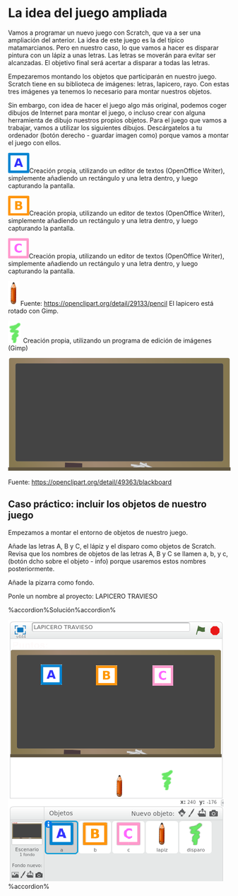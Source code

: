 
# La idea del juego ampliada

Vamos a programar un nuevo juego con Scratch, que va a ser una ampliación del anterior. La idea de este juego es la del típico matamarcianos. Pero en nuestro caso, lo que vamos a hacer es disparar pintura con un lápiz a unas letras. Las letras se moverán para evitar ser alcanzadas. El objetivo final será acertar a disparar a todas las letras.

Empezaremos montando los objetos que participarán en nuestro juego. Scratch tiene en su biblioteca de imágenes: letras, lapicero, rayo. Con estas tres imágenes ya tenemos lo necesario para montar nuestros objetos.

Sin embargo, con idea de hacer el juego algo más original, podemos coger dibujos de Internet para montar el juego, o incluso crear con alguna herramienta de dibujo nuestros propios objetos. Para el juego que vamos a trabajar, vamos a utilizar los siguientes dibujos. Descárgatelos a tu ordenador (botón derecho - guardar imagen como) porque vamos a montar el juego con ellos.

![](img/a.png)Creación propia, utilizando un editor de textos (OpenOffice Writer), simplemente añadiendo un rectángulo y una letra dentro, y luego capturando la pantalla.

![](img/b.png)Creación propia, utilizando un editor de textos (OpenOffice Writer), simplemente añadiendo un rectángulo y una letra dentro, y luego capturando la pantalla.


![](img/c.png)Creación propia, utilizando un editor de textos (OpenOffice Writer), simplemente añadiendo un rectángulo y una letra dentro, y luego capturando la pantalla.


![](img/lapiz.png) Fuente: https://openclipart.org/detail/29133/pencil El lapicero está rotado con Gimp. 

![](img/disparo.png) Creación propia, utilizando un programa de edición de imágenes (Gimp)

![](img/blackboard-800px.png)

Fuente: https://openclipart.org/detail/49363/blackboard 


## Caso práctico: incluir los objetos de nuestro juego

Empezamos a montar el entorno de objetos de nuestro juego.

Añade las letras A, B y C, el lápiz y el disparo como objetos de Scratch. Revisa que los nombres de objetos de las letras A, B y C se llamen a, b, y c, (botón dcho sobre el objeto - info) porque usaremos estos nombres posteriormente.

Añade la pizarra como fondo.<br />

Ponle un nombre al proyecto: LAPICERO TRAVIESO



%accordion%Solución%accordion%

![](img/Seleccion_010.1.png)
%accordion%